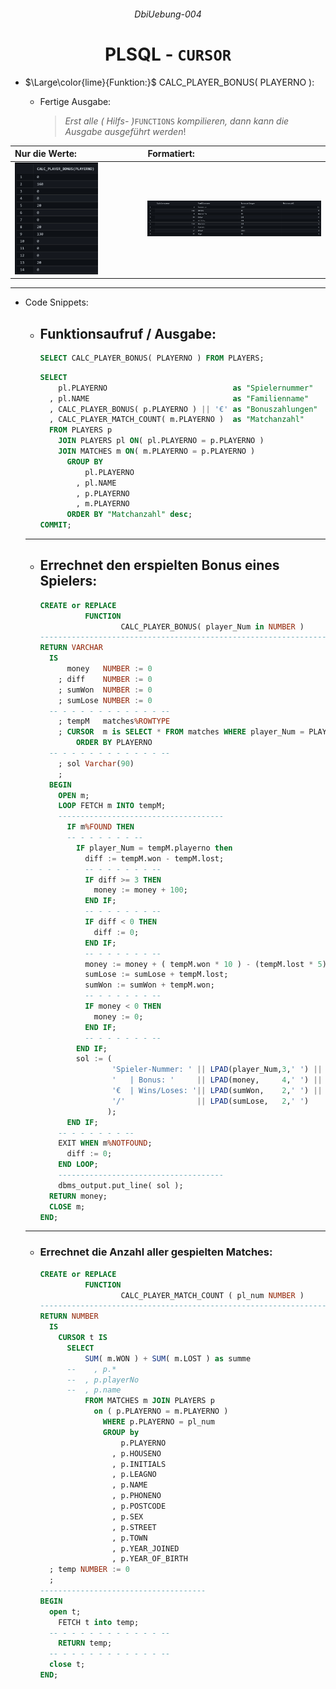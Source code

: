   ###### <p align="center"> DbiUebung-004 </p>

<div align="center">
  
  # PLSQL - `CURSOR` 

  - <div align="left"> 
    
    $\Large\color{lime}{Funktion:}$ CALC_PLAYER_BONUS( PLAYERNO ):
    
    - Fertige Ausgabe:  
      > *Erst alle ( Hilfs- )*`FUNCTIONS` *kompilieren, dann kann die Ausgabe ausgeführt werden*!  

  </div>

  |    Nur die Werte:                                  |  Formatiert:                                          |  
  |:---------------------------------------------------|:------------------------------------------------------|  
  | <img src="img/output.png" alt="output" width=67%>  | <img src="img/outputAll.png" alt="output" width=100%> |  

---

</div>
  
  - <p align="left"> Code Snippets: </p>
  
    - ## Funktionsaufruf / Ausgabe:
        ```SQL
        SELECT CALC_PLAYER_BONUS( PLAYERNO ) FROM PLAYERS;
        ```
        ```SQL
        SELECT                                      
            pl.PLAYERNO                            as "Spielernummer"
          , pl.NAME                                as "Familienname"
          , CALC_PLAYER_BONUS( p.PLAYERNO ) || '€' as "Bonuszahlungen"
          , CALC_PLAYER_MATCH_COUNT( m.PLAYERNO )  as "Matchanzahl"
          FROM PLAYERS p 
            JOIN PLAYERS pl ON( pl.PLAYERNO = p.PLAYERNO )
            JOIN MATCHES m ON( m.PLAYERNO = p.PLAYERNO )
              GROUP BY
                  pl.PLAYERNO
                , pl.NAME
                , p.PLAYERNO
                , m.PLAYERNO
              ORDER BY "Matchanzahl" desc;
        COMMIT;
        ```
    
    ---
      - ## Errechnet den erspielten Bonus eines Spielers:
        ```SQL
        CREATE or REPLACE 
                  FUNCTION 
                          CALC_PLAYER_BONUS( player_Num in NUMBER )
        ---------------------------------------------------------------------
        RETURN VARCHAR 
          IS
              money   NUMBER := 0
            ; diff    NUMBER := 0
            ; sumWon  NUMBER := 0
            ; sumLose NUMBER := 0
          -- - - - - - - - - - - - --
            ; tempM   matches%ROWTYPE
            ; CURSOR  m is SELECT * FROM matches WHERE player_Num = PLAYERNO
                ORDER BY PLAYERNO 
          -- - - - - - - - - - - - --
            ; sol Varchar(90) 
            ;
          BEGIN
            OPEN m;
            LOOP FETCH m INTO tempM;
            -------------------------------------
              IF m%FOUND THEN
              -- - - - - - - --
                IF player_Num = tempM.playerno then
                  diff := tempM.won - tempM.lost;
                  -- - - - - - - --
                  IF diff >= 3 THEN
                    money := money + 100; 
                  END IF;
                  -- - - - - - - --
                  IF diff < 0 THEN
                    diff := 0;
                  END IF;
                  -- - - - - - - --
                  money := money + ( tempM.won * 10 ) - (tempM.lost * 5);
                  sumLose := sumLose + tempM.lost;
                  sumWon := sumWon + tempM.won;
                  -- - - - - - - --
                  IF money < 0 THEN
                    money := 0;
                  END IF;
                  -- - - - - - - --
                END IF;
                sol := ( 
                        'Spieler-Nummer: ' || LPAD(player_Num,3,' ') ||
                        '   | Bonus: '     || LPAD(money,     4,' ') ||
                        '€  | Wins/Loses: '|| LPAD(sumWon,    2,' ') ||
                        '/'                || LPAD(sumLose,   2,' ')
                       );
              END IF;
            -- - - - - - - --
            EXIT WHEN m%NOTFOUND;
              diff := 0;
            END LOOP;
            -------------------------------------
            dbms_output.put_line( sol );
          RETURN money;
          CLOSE m;
        END;
        ```

      ---
      - ### Errechnet die Anzahl aller gespielten Matches:
        ```SQL
        CREATE or REPLACE 
                  FUNCTION 
                          CALC_PLAYER_MATCH_COUNT ( pl_num NUMBER )
        -------------------------------------------------------------------------------
        RETURN NUMBER
          IS
            CURSOR t IS 
              SELECT 
                  SUM( m.WON ) + SUM( m.LOST ) as summe
              --    , p.*
              --  , p.playerNo
              --  , p.name 
                  FROM MATCHES m JOIN PLAYERS p 
                    on ( p.PLAYERNO = m.PLAYERNO )
                      WHERE p.PLAYERNO = pl_num
                      GROUP by 
                          p.PLAYERNO
                        , p.HOUSENO
                        , p.INITIALS
                        , p.LEAGNO
                        , p.NAME 
                        , p.PHONENO 
                        , p.POSTCODE
                        , p.SEX
                        , p.STREET
                        , p.TOWN
                        , p.YEAR_JOINED
                        , p.YEAR_OF_BIRTH
          ; temp NUMBER := 0
          ;
        -------------------------------------
        BEGIN
          open t;
            FETCH t into temp;
          -- - - - - - - - - - - - --
            RETURN temp;
          -- - - - - - - - - - - - --
          close t;
        END;
        ``` 
